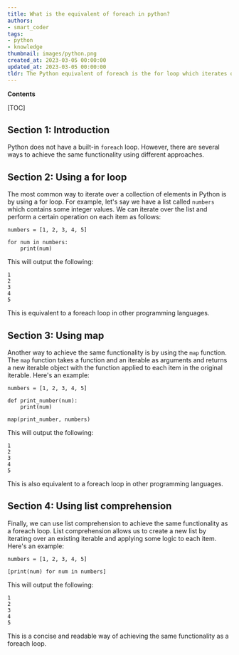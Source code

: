 ```yaml
---
title: What is the equivalent of foreach in python?
authors:
- smart_coder
tags:
- python
- knowledge
thumbnail: images/python.png
created_at: 2023-03-05 00:00:00
updated_at: 2023-03-05 00:00:00
tldr: The Python equivalent of foreach is the for loop which iterates over a sequence or iterable.
---
```


**Contents**

[TOC]

## Section 1: Introduction

Python does not have a built-in `foreach` loop. However, there are several ways to achieve the same functionality using different approaches.


## Section 2: Using a for loop

The most common way to iterate over a collection of elements in Python is by using a for loop. For example, let's say we have a list called `numbers` which contains some integer values. We can iterate over the list and perform a certain operation on each item as follows:

```
numbers = [1, 2, 3, 4, 5]

for num in numbers:
    print(num)
```

This will output the following:

```
1
2
3
4
5
```

This is equivalent to a foreach loop in other programming languages.


## Section 3: Using map

Another way to achieve the same functionality is by using the `map` function. The `map` function takes a function and an iterable as arguments and returns a new iterable object with the function applied to each item in the original iterable. Here's an example:

```
numbers = [1, 2, 3, 4, 5]

def print_number(num):
    print(num)

map(print_number, numbers)
```

This will output the following:

```
1
2
3
4
5
```

This is also equivalent to a foreach loop in other programming languages.


## Section 4: Using list comprehension

Finally, we can use list comprehension to achieve the same functionality as a foreach loop. List comprehension allows us to create a new list by iterating over an existing iterable and applying some logic to each item. Here's an example:

```
numbers = [1, 2, 3, 4, 5]

[print(num) for num in numbers]
```

This will output the following:

```
1
2
3
4
5
```

This is a concise and readable way of achieving the same functionality as a foreach loop.
